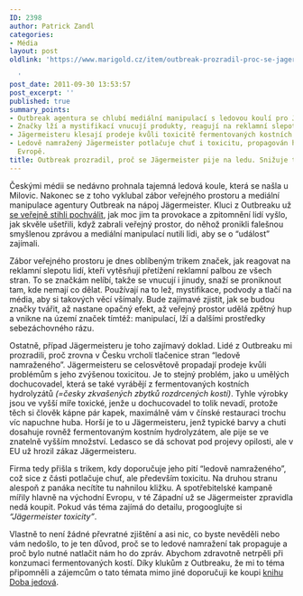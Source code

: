 ```yaml
---
ID: 2398
author: Patrick Zandl
categories:
- Média
layout: post
oldlink: 'https://www.marigold.cz/item/outbreak-prozradil-proc-se-jagermeister-pije-na-ledu-snizuje-to-jeho-toxicitu

  '
post_date: 2011-09-30 13:53:57
post_excerpt: ''
published: true
summary_points:
- Outbreak agentura se chlubí mediální manipulací s ledovou koulí pro Jägermeister.
- Značky lží a mystifikací vnucují produkty, reagují na reklamní slepotu.
- Jägermeisteru klesají prodeje kvůli toxicitě fermentovaných kostních hydrolyzátů.
- Ledově namražený Jägermeister potlačuje chuť i toxicitu, propagován hlavně ve východní
  Evropě.
title: Outbreak prozradil, proč se Jägermeister pije na ledu. Snižuje to jeho toxicitu.
---
```


Českými médii se nedávno prohnala tajemná ledová koule, která se našla u Milovic. Nakonec se z toho vyklubal zábor veřejného prostoru a mediální manipulace agentury Outbreak na nápoj Jägermeister. Kluci z Outbreaku už <a href="http://www.mediar.cz/jak-ledova-koule-z-milovic-pronikla-do-zprav-novy-i-primy-a-zpropagovala-jagermeister/">se veřejně stihli pochválit</a>, jak moc jim ta provokace a zpitomnění lidí vyšlo, jak skvěle ušetřili, když zabrali veřejný prostor, do něhož pronikli falešnou smyšlenou zprávou a mediální manipulací nutili lidi, aby se o “událost” zajímali. 


Zábor veřejného prostoru je dnes oblíbeným trikem značek, jak reagovat na reklamní slepotu lidí, kteří vytěsňují přetížení reklamní palbou ze všech stran. To se značkám nelíbí, takže se vnucují i jinudy, snaží se proniknout tam, kde nemají co dělat. Používají na to lež, mystifikace, podvody a tlačí na média, aby si takových věcí všímaly. Bude zajímavé zjistit, jak se budou značky tvářit, až nastane opačný efekt, až veřejný prostor udělá zpětný hup a vnikne na území značek tímtéž: manipulací, lží a dalšími prostředky sebezáchovného rázu. 

Ostatně, případ Jägermeisteru je toho zajímavý doklad. Lidé z Outbreaku mi prozradili, proč zrovna v Česku vrcholí tlačenice stran “ledově namraženého”. Jägermeisteru se celosvětově propadají prodeje kvůli problémům s jeho zvýšenou toxicitou. Je to stejný problém, jako u umělých dochucovadel, která se také vyrábějí z fermentovaných kostních hydrolyzátů <em>(=česky zkvašených zbytků rozdrcených kostí)</em>. Tyhle výrobky jsou ve vyšší míře toxické, jenže u dochucovadel to tolik nevadí, protože těch si člověk kápne pár kapek, maximálně vám v čínské restauraci trochu víc napuchne huba. Horší je to u Jägermeisteru, jenž typické barvy a chuti dosahuje rovněž fermentovaným kostním hydrolyzátem, ale pije se ve znatelně vyšším množství. Ledasco se dá schovat pod projevy opilosti, ale v EU už hrozil zákaz Jägermeisteru. 

Firma tedy přišla s trikem, kdy doporučuje jeho pití “ledově namraženého”, což sice z části potlačuje chuť, ale především toxicitu. Na druhou stranu alespoň z panáka necítíte tu nahnilou kližku. A spotřebitelské kampaně mířily hlavně na východní Evropu, v té Západní už se Jägermeister zpravidla nedá koupit. Pokud vás téma zajímá do detailu, progooglujte si <em>“Jägermeister toxicity”</em>.

Vlastně to není žádné převratné zjištění a asi nic, co byste nevěděli nebo vám nedošlo, to je ten důvod, proč se to ledové namražení tak propaguje a proč bylo nutné natlačit nám ho do zpráv. Abychom zdravotně netrpěli při konzumaci fermentovaných kostí. Díky klukům z Outbreaku, že mi to téma připomněli a zájemcům o tato témata mimo jiné doporučuji ke koupi <a href="http://knihy.abz.cz/prodej/doba-jedova">knihu Doba jedová</a>.